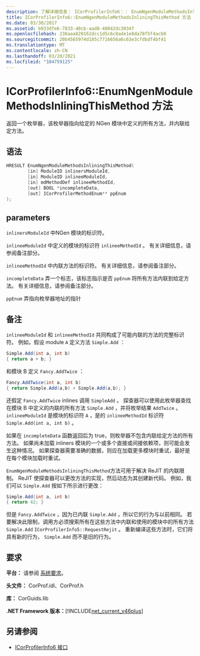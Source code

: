 ```yaml
---
description: 了解详细信息： ICorProfilerInfo6：： EnumNgenModuleMethodsInliningThisMethod 方法
title: ICorProfilerInfo6::EnumNgenModuleMethodsInliningThisMethod 方法
ms.date: 03/30/2017
ms.assetid: b933dfe6-7833-40cb-aad8-40842dc3034f
ms.openlocfilehash: 236aaa820162dcc1d5c6c8ade1e8da78f5f4acb0
ms.sourcegitcommit: 20b4565974d185c7716656a6c63e3cfdbdf4bf41
ms.translationtype: MT
ms.contentlocale: zh-CN
ms.lasthandoff: 03/20/2021
ms.locfileid: "104759125"
---
```

# <a name="icorprofilerinfo6enumngenmodulemethodsinliningthismethod-method"></a>ICorProfilerInfo6::EnumNgenModuleMethodsInliningThisMethod 方法

返回一个枚举器，该枚举器指向给定的 NGen 模块中定义的所有方法，并内联给定方法。

## <a name="syntax"></a>语法

```cpp
HRESULT EnumNgenModuleMethodsInliningThisMethod(
        [in] ModuleID inlinersModuleId,
        [in] ModuleID inlineeModuleId,
        [in] mdMethodDef inlineeMethodId,
        [out] BOOL *incompleteData,
        [out] ICorProfilerMethodEnum** ppEnum
);
```

## <a name="parameters"></a>parameters

`inlinersModuleId` 中NGen 模块的标识符。

`inlineeModuleId` 中定义的模块的标识符 `inlineeMethodId` 。 有关详细信息，请参阅备注部分。

`inlineeMethodId` 中内联方法的标识符。 有关详细信息，请参阅备注部分。

`incompleteData` 弄一个标志，该标志指示是否 `ppEnum` 将所有方法内联到给定方法。  有关详细信息，请参阅备注部分。

`ppEnum` 弄指向枚举器地址的指针

## <a name="remarks"></a>备注

`inlineeModuleId` 和 `inlineeMethodId` 共同构成了可能内联的方法的完整标识符。 例如，假设 module `A` 定义方法 `Simple.Add` ：

```csharp
Simple.Add(int a, int b)
{ return a + b; }
```

和模块 B 定义 `Fancy.AddTwice` ：

```csharp
Fancy.AddTwice(int a, int b)
{ return Simple.Add(a,b) + Simple.Add(a,b); }
```

还假定 `Fancy.AddTwice` inlines 调用 `SimpleAdd` 。 探查器可以使用此枚举器查找在模块 B 中定义的内联的所有方法 `Simple.Add` ，并将枚举结果 `AddTwice` 。  `inlineeModuleId` 是模块的标识符 `A` ，是的 `inlineeMethodId` 标识符 `Simple.Add(int a, int b)` 。

如果在 `incompleteData` 函数返回后为 true，则枚举器不包含内联给定方法的所有方法。 如果尚未加载 inliners 模块的一个或多个直接或间接依赖项，则可能会发生这种情况。 如果探查器需要准确的数据，则应在加载更多模块时重试，最好是在每个模块加载时重试。

`EnumNgenModuleMethodsInliningThisMethod`方法可用于解决 ReJIT 的内联限制。 ReJIT 使探查器可以更改方法的实现，然后动态为其创建新代码。 例如，我们可以 `Simple.Add` 按如下所示进行更改：

```csharp
Simple.Add(int a, int b)
{ return 42; }
```

但是 `Fancy.AddTwice` ，因为已内联 `Simple.Add` ，所以它的行为与以前相同。 若要解决此限制，调用方必须搜索所有在这些方法中内联和使用的模块中的所有方法 `Simple.Add` `ICorProfilerInfo5::RequestRejit` 。 重新编译这些方法时，它们将具有新的行为， `Simple.Add` 而不是旧的行为。

## <a name="requirements"></a>要求

**平台：** 请参阅 [系统要求](../../get-started/system-requirements.md)。

**头文件：** CorProf.idl、CorProf.h

**库：** CorGuids.lib

**.NET Framework 版本：**[!INCLUDE[net_current_v46plus](../../../../includes/net-current-v46plus-md.md)]

## <a name="see-also"></a>另请参阅

- [ICorProfilerInfo6 接口](icorprofilerinfo6-interface.md)
